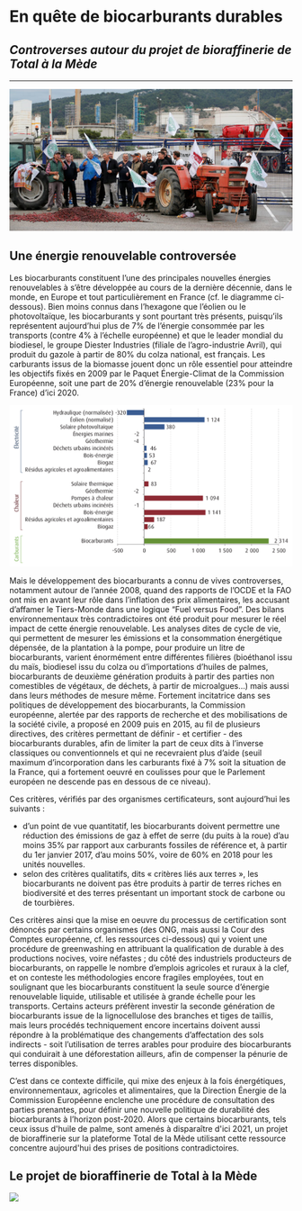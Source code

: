 # En quête de biocarburants durables
## *Controverses autour du projet de bioraffinerie de Total à la Mède*

--------

![](media/blocagelamede.jpeg)


## Une énergie renouvelable controversée

Les biocarburants constituent l’une des principales nouvelles énergies renouvelables à s’être développée au cours de la dernière décennie, dans le monde, en Europe et tout particulièrement en France (cf. le diagramme ci-dessous). Bien moins connus dans l’hexagone que l’éolien ou le photovoltaïque, les biocarburants y sont pourtant très présents, puisqu’ils représentent aujourd’hui plus de 7% de l’énergie consommée par les transports (contre 4% à l’échelle européenne) et que le leader mondial du biodiesel, le groupe Diester Industries (filiale de l’agro-industrie Avril), qui produit du gazole à partir de 80% du colza national, est français. Les carburants issus de la biomasse jouent donc un rôle essentiel pour atteindre les objectifs fixés en 2009 par le Paquet Énergie-Climat de la Commission Européenne, soit une part de 20% d’énergie renouvelable (23% pour la France) d’ici 2020.

![](media/evolution_renouvelables_2005-2012.png)

Mais le développement des biocarburants a connu de vives controverses, notamment autour de l’année 2008, quand des rapports de l’OCDE et la FAO ont mis en avant leur rôle dans l’inflation des prix alimentaires, les accusant d’affamer le Tiers-Monde dans une logique “Fuel versus Food”. Des bilans environnementaux très contradictoires ont été produit pour mesurer le réel impact de cette énergie renouvelable. Les analyses dites de cycle de vie, qui permettent de mesurer les émissions et la consommation énergétique dépensée, de la plantation à la pompe, pour produire un litre de biocarburants, varient énormément entre différentes filières (bioéthanol issu du maïs, biodiesel issu du colza ou d’importations d’huiles de palmes, biocarburants de deuxième génération produits à partir des parties non comestibles de végétaux, de déchets, à partir de microalgues…) mais aussi dans leurs méthodes de mesure même. Fortement incitatrice dans ses politiques de développement des biocarburants, la Commission européenne, alertée par des rapports de recherche et des mobilisations de la société civile, a proposé en 2009 puis en 2015, au fil de plusieurs directives, des critères permettant de définir - et certifier - des biocarburants durables, afin de limiter la part de ceux dits à l’inverse classiques ou conventionnels et qui ne recevraient plus d’aide (seuil maximum d’incorporation dans les carburants fixé à 7% soit la situation de la France, qui a fortement oeuvré en coulisses pour que le Parlement européen ne descende pas en dessous de ce niveau). 

Ces critères, vérifiés par des organismes certificateurs, sont aujourd’hui les suivants : 
- d’un point de vue quantitatif, les biocarburants doivent permettre une réduction des émissions de gaz à effet de serre (du puits à la roue) d’au moins 35% par rapport aux carburants fossiles de référence et, à partir du 1er janvier 2017, d’au moins 50%, voire de 60% en 2018 pour les unités nouvelles.
- selon des critères qualitatifs, dits « critères liés aux terres », les biocarburants ne doivent pas être produits à partir de terres riches en biodiversité et des terres présentant un important stock de carbone ou de tourbières.

Ces critères ainsi que la mise en oeuvre du processus de certification sont dénoncés par certains organismes (des ONG, mais aussi la Cour des Comptes européenne, cf. les ressources ci-dessous) qui y voient une procédure de greenwashing en attribuant la qualification de durable à des productions nocives, voire néfastes ; du côté des industriels producteurs de biocarburants, on rappelle le nombre d’emplois agricoles et ruraux à la clef, et on conteste les méthodologies encore fragiles employées, tout en soulignant que les biocarburants constituent la seule source d’énergie renouvelable liquide, utilisable et utilisée à grande échelle pour les transports. Certains acteurs préfèrent investir la seconde génération de biocarburants issue de la lignocellulose des branches et tiges de taillis, mais leurs procédés techniquement encore incertains doivent aussi répondre à la problématique des changements d’affectation des sols indirects - soit l’utilisation de terres arables pour produire des biocarburants qui conduirait à une déforestation ailleurs, afin de compenser la pénurie de terres disponibles.

C’est dans ce contexte difficile, qui mixe des enjeux à la fois énergétiques, environnementaux, agricoles et alimentaires, que la Direction Énergie de la Commission Européenne enclenche une procédure de consultation des parties prenantes, pour définir une nouvelle politique de durabilité des biocarburants à l’horizon post-2020. Alors que certains biocarburants, tels ceux issus d'huile de palme, sont amenés à disparaître d'ici 2021, un projet de bioraffinerie sur la plateforme Total de la Mède utilisant cette ressource concentre aujourd'hui des prises de positions contradictoires.

## Le projet de bioraffinerie de Total à la Mède

![](https://www.actu-environnement.com/images/illustrations/breves/31637_fb.jpg)


